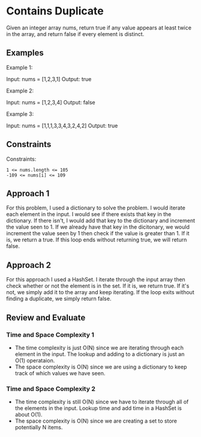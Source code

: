 # Contains Duplicate
Given an integer array nums, return true if any value appears at least twice in the array, and return false if every element is distinct.

 
## Examples
Example 1:

Input: nums = [1,2,3,1]
Output: true

Example 2:

Input: nums = [1,2,3,4]
Output: false

Example 3:

Input: nums = [1,1,1,3,3,4,3,2,4,2]
Output: true

## Constraints 
Constraints:

    1 <= nums.length <= 105
    -109 <= nums[i] <= 109

## Approach 1
For this problem, I used a dictionary to solve the problem. I would iterate each element in the input. I would see if there exists that key in the dictionary. If there isn't, I would add that key to the dictionary and increment the value seen to 1. If we already have that key in the dicitonary, we would increment the value seen by 1 then check if the value is greater than 1. If it is, we return a true. If this loop ends without returning true, we will return false. 

## Approach 2
For this approach I used a HashSet. I iterate through the input array then check whether or not the element is in the set. If it is, we return true. If it's not, we simply add it to the array and keep iterating. If the loop exits without finding a duplicate, we simply return false. 

## Review and Evaluate

### Time and Space Complexity 1
- The time complexity is just O(N) since we are iterating through each element in the input. The lookup and adding to a dictionary is just an O(1) operataion.
- The space complexity is O(N) since we are using a dictionary to keep track of which values we have seen. 

### Time and Space Complexity 2
- The time complexity is still O(N) since we have to iterate through all of the elements in the input. Lookup time and add time in a HashSet is about O(1).
- The space complexity is O(N) since we are creating a set to store potentially N items. 
